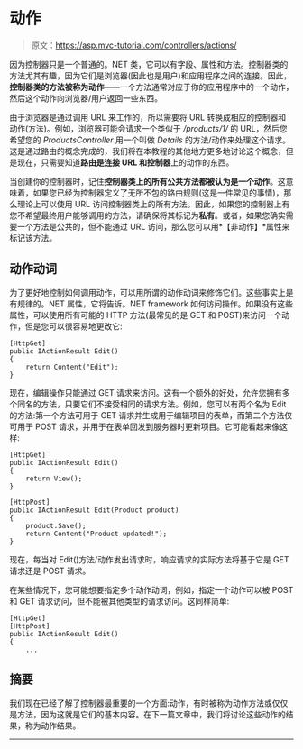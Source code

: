 # 动作

> 原文：<https://asp.mvc-tutorial.com/controllers/actions/>

因为控制器只是一个普通的。NET 类，它可以有字段、属性和方法。控制器类的方法尤其有趣，因为它们是浏览器(因此也是用户)和应用程序之间的连接。因此，**控制器类的方法被称为动作**——一个方法通常对应于你的应用程序中的一个动作，然后这个动作向浏览器/用户返回一些东西。

由于浏览器是通过调用 URL 来工作的，所以需要将 URL 转换成相应的控制器和动作(方法)。例如，浏览器可能会请求一个类似于 */products/1/* 的 URL，然后您希望您的 *ProductsController* 用一个叫做 *Details* 的方法/动作来处理这个请求。这是通过路由的概念完成的，我们将在本教程的其他地方更多地讨论这个概念，但是现在，只需要知道**路由是连接 URL 和控制器**上的动作的东西。

当创建你的控制器时，记住**控制器类上的所有公共方法都被认为是一个动作**。这意味着，如果您已经为控制器定义了无所不包的路由规则(这是一件常见的事情)，那么理论上可以使用 URL 访问控制器类上的所有方法。因此，如果您的控制器上有您不希望最终用户能够调用的方法，请确保将其标记为**私有**。或者，如果您确实需要一个方法是公共的，但不能通过 URL 访问，那么您可以用*【非动作】*属性来标记该方法。

## 动作动词

为了更好地控制如何调用动作，可以用所谓的动作动词来修饰它们。这些事实上是有规律的。NET 属性，它将告诉。NET framework 如何访问操作。如果没有这些属性，可以使用所有可能的 HTTP 方法(最常见的是 GET 和 POST)来访问一个动作，但是您可以很容易地更改它:

```
[HttpGet]
public IActionResult Edit()
{
    return Content("Edit");
}
```

<input type="hidden" name="IL_IN_ARTICLE">

现在，编辑操作只能通过 GET 请求来访问。这有一个额外的好处，允许您拥有多个同名的方法，只要它们不接受相同的请求方法。例如，您可以有两个名为 Edit 的方法:第一个方法可用于 GET 请求并生成用于编辑项目的表单，而第二个方法仅可用于 POST 请求，并用于在表单回发到服务器时更新项目。它可能看起来像这样:

```
[HttpGet]
public IActionResult Edit()
{
    return View();
}

[HttpPost]
public IActionResult Edit(Product product)
{
    product.Save();
    return Content("Product updated!");
}
```

现在，每当对 Edit()方法/动作发出请求时，响应请求的实际方法将基于它是 GET 请求还是 POST 请求。

在某些情况下，您可能想要指定多个动作动词，例如，指定一个动作可以被 POST 和 GET 请求访问，但不能被其他类型的请求访问。这同样简单:

```
[HttpGet]
[HttpPost]          
public IActionResult Edit()
{
    ...
```

## 摘要

我们现在已经了解了控制器最重要的一个方面:动作，有时被称为动作方法或仅仅是方法，因为这就是它们的基本内容。在下一篇文章中，我们将讨论这些动作的结果，称为动作结果。

* * *